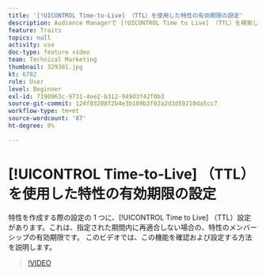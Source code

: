 ```yaml
---
title: '[!UICONTROL Time-to-Live] （TTL）を使用した特性の有効期限の設定'
description: Audience Managerで [!UICONTROL Time to Live] （TTL）を検索して設定する方法を説明します。 特性を作成するときにこの設定を使用します。これにより、指定された期間内にユーザーが再認定されない場合に、特性のメンバーシップの有効期限が設定されます。
feature: Traits
topics: null
activity: use
doc-type: feature video
team: Technical Marketing
thumbnail: 329381.jpg
kt: 6782
role: User
level: Beginner
exl-id: 7190963c-9731-4ee2-b312-949d3f42f0b3
source-git-commit: 124f03208f2b4e3b109b3f02a2d3d59210da5cc7
workflow-type: tm+mt
source-wordcount: '87'
ht-degree: 0%

---
```


# [!UICONTROL Time-to-Live] （TTL）を使用した特性の有効期限の設定

特性を作成する際の設定の 1 つに、[!UICONTROL Time to Live] （TTL）設定があります。これは、指定された期間内に再適合しない場合の、特性のメンバーシップの有効期限です。 このビデオでは、この機能を確認および設定する方法を説明します。

>[!VIDEO](https://video.tv.adobe.com/v/329381/?quality=12&learn=on)
